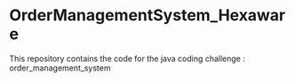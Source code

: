 # OrderManagementSystem_Hexaware
This repository contains the code for the java coding challenge : order_management_system 
